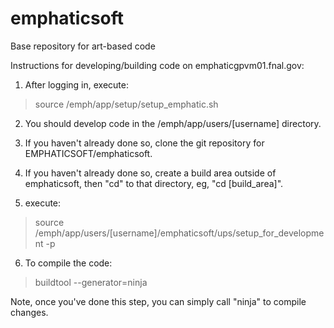 # emphaticsoft
Base repository for art-based code

Instructions for developing/building code on emphaticgpvm01.fnal.gov:

1.  After logging in, execute:

> source /emph/app/setup/setup_emphatic.sh

2.  You should develop code in the /emph/app/users/[username] directory.

3.  If you haven't already done so, clone the git repository for EMPHATICSOFT/emphaticsoft.

4.  If you haven't already done so, create a build area outside of emphaticsoft, then "cd" to that directory, eg, "cd [build_area]".

5. execute:

> source /emph/app/users/[username]/emphaticsoft/ups/setup_for_development -p

6. To compile the code:

> buildtool --generator=ninja

Note, once you've done this step, you can simply call "ninja" to compile changes.